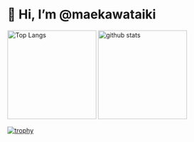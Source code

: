# 👋 Hi, I’m @maekawataiki

<p align="left">
  <img alt="Top Langs" height="200px" src="https://github-readme-stats-gamma-flame.vercel.app/api/top-langs/?username=maekawataiki&layout=compact&langs_count=10&theme=dark&hide=blade,html,css,scss,makefile,jupyter%20notebook,assembly,c,tex,velocity%20template%20language" />
  <img alt="github stats" height="200px" src="https://github-readme-stats-gamma-flame.vercel.app/api?username=maekawataiki&count_private=true&show_icons=true&show_icons=true&theme=dark" />
</p>

[![trophy](https://github-profile-trophy-xi.vercel.app/?username=maekawataiki&theme=onedark&row=1)](https://github.com/ryo-ma/github-profile-trophy)
